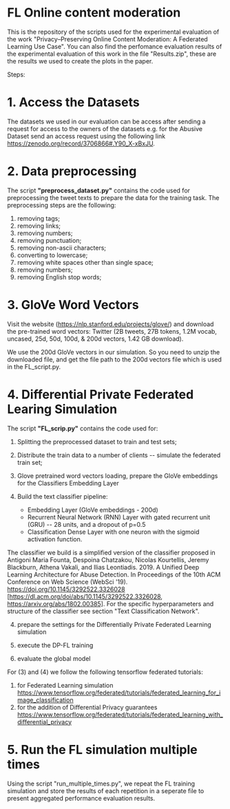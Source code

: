 # FL Online content moderation

This is the repository of the scripts used for the experimental evaluation of the work "Privacy–Preserving Online Content Moderation: A Federated
Learning Use Case". 
You can also find the perfomance evaluation results of the experimental evaluation of this work in the file "Results.zip", these are the results we used to create the plots in the paper.

Steps:

# 1. Access the Datasets
The datasets we used in our evaluation can be access after sending a request for access to the owners of the datasets e.g. for
the Abusive Dataset send an access request using the following link https://zenodo.org/record/3706866#.Y90_X-xBxJU.

# 2. Data preprocessing
The script **"preprocess_dataset.py"** contains the code used for preprocessing the tweet texts to prepare the data for the training task.
The preprocessing steps are the following:
 1. removing tags;
 2. removing links;
 3. removing numbers;
 4. removing punctuation;
 5. removing non-ascii characters;
 6. converting to lowercase;
 7. removing white spaces other than single space;
 8. removing numbers;
 9. removing English stop words;

# 3. GloVe Word Vectors

Visit the website (https://nlp.stanford.edu/projects/glove/) and download the pre-trained word vectors:
Twitter (2B tweets, 27B tokens, 1.2M vocab, uncased, 25d, 50d, 100d, & 200d vectors, 1.42 GB download).

We use the 200d GloVe vectors in our simulation. So you need to unzip the downloaded file, and get the file path to the 200d vectors file which is used in the FL_script.py.

# 4. Differential Private Federated Learing Simulation
The script **"FL_scrip.py"** contains the code used for:  


1) Splitting the preprocessed dataset to train and test sets;

2) Distribute the train data to a number of clients -- simulate the federated train set;

3) Glove pretrained word vectors loading, prepare the GloVe embeddings for the Classifiers Embedding Layer

4) Build the text classifier pipeline:
   - Embedding Layer (GloVe embeddings - 200d)
   - Recurrent Neural Network (RNN) Layer with gated recurrent unit (GRU) -- 28 units, and a dropout of p=0.5
   - Classification Dense Layer with one neuron with the sigmoid activation function.

The classifier we build is a simplified version of the classifier proposed in Antigoni Maria Founta, Despoina Chatzakou, Nicolas Kourtellis, Jeremy Blackburn, Athena Vakali, and Ilias Leontiadis. 2019. A Unified Deep Learning Architecture for Abuse Detection. In Proceedings of the 10th ACM Conference on Web Science (WebSci '19). https://doi.org/10.1145/3292522.3326028
[https://dl.acm.org/doi/abs/10.1145/3292522.3326028, https://arxiv.org/abs/1802.00385]. For the specific hyperparameters and structure of the classifier see section "Text Classification Network".

4) prepare the settings for the Differentially Private Federated Learning simulation

5) execute the DP-FL training

6) evaluate the global model

For (3) and (4) we follow the following tensorflow federated tutorials: 
1. for Federated Learning simulation https://www.tensorflow.org/federated/tutorials/federated_learning_for_image_classification 
2. for the addition of Differential Privacy guarantees https://www.tensorflow.org/federated/tutorials/federated_learning_with_differential_privacy 

# 5. Run the FL simulation multiple times 

Using the script "run_multiple_times.py", we repeat the FL training simulation and store the results of each repetition in a seperate file to present aggregated performance evaluation results.



